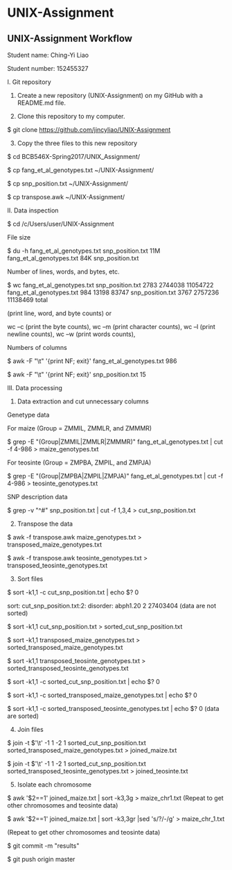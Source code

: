 # UNIX-Assignment
UNIX-Assignment Workflow
--------------------------------------


Student name: Ching-Yi Liao

Student number: 152455327


I.	Git repository

1.	Create a new repository (UNIX-Assignment) on my GitHub with a README.md file.

2.	Clone this repository to my computer.

$ git clone https://github.com/jincyliao/UNIX-Assignment

3.	Copy the three files to this new repository

$ cd BCB546X-Spring2017/UNIX_Assignment/

$ cp fang_et_al_genotypes.txt ~/UNIX-Assignment/

$ cp snp_position.txt ~/UNIX-Assignment/

$ cp transpose.awk ~/UNIX-Assignment/


II.	Data inspection

$ cd /c/Users/user/UNIX-Assignment


File size

$ du -h fang_et_al_genotypes.txt snp_position.txt
11M     fang_et_al_genotypes.txt
84K     snp_position.txt


Number of lines, words, and bytes, etc.

$ wc fang_et_al_genotypes.txt snp_position.txt
    2783  2744038 11054722 fang_et_al_genotypes.txt
     984    13198    83747 snp_position.txt
    3767  2757236 11138469 total

(print line, word, and byte counts) or


wc –c (print the byte counts), wc –m (print character counts), wc –l (print newline counts), wc –w (print words counts),


Numbers of columns

$ awk -F "\t" '{print NF; exit}' fang_et_al_genotypes.txt
986

$ awk -F "\t" '{print NF; exit}' snp_position.txt
15

III.	Data processing

1.	Data extraction and cut unnecessary columns

Genetype data

For maize (Group = ZMMIL, ZMMLR, and ZMMMR)

$ grep -E "(Group|ZMMIL|ZMMLR|ZMMMR)" fang_et_al_genotypes.txt | cut -f 4-986 > maize_genotypes.txt


For teosinte (Group = ZMPBA, ZMPIL, and ZMPJA)

$ grep -E "(Group|ZMPBA|ZMPIL|ZMPJA)" fang_et_al_genotypes.txt | cut -f 4-986 > teosinte_genotypes.txt


SNP description data

$ grep -v "^#" snp_position.txt | cut -f 1,3,4 > cut_snp_position.txt

2.	Transpose the data

$ awk -f transpose.awk maize_genotypes.txt > transposed_maize_genotypes.txt

$ awk -f transpose.awk teosinte_genotypes.txt > transposed_teosinte_genotypes.txt

3.	Sort files

$ sort -k1,1 -c cut_snp_position.txt | echo $?
0

sort: cut_snp_position.txt:2: disorder: abph1.20        2       27403404
(data are not sorted)


$ sort -k1,1 cut_snp_position.txt > sorted_cut_snp_position.txt

$ sort -k1,1 transposed_maize_genotypes.txt > sorted_transposed_maize_genotypes.txt

$ sort -k1,1 transposed_teosinte_genotypes.txt > sorted_transposed_teosinte_genotypes.txt


$ sort -k1,1 -c sorted_cut_snp_position.txt | echo $?
0

$ sort -k1,1 -c sorted_transposed_maize_genotypes.txt | echo $?
0

$ sort -k1,1 -c sorted_transposed_teosinte_genotypes.txt | echo $?
0
(data are sorted)

4.	Join files

$ join -t $'\t' -1 1 -2 1 sorted_cut_snp_position.txt sorted_transposed_maize_genotypes.txt > joined_maize.txt    

$ join -t $'\t' -1 1 -2 1 sorted_cut_snp_position.txt sorted_transposed_teosinte_genotypes.txt > joined_teosinte.txt

5.	Isolate each chromosome 

$ awk '$2==1' joined_maize.txt | sort -k3,3g > maize_chr1.txt
(Repeat to get other chromosomes and teosinte data)


$ awk '$2==1' joined_maize.txt | sort -k3,3gr |sed 's/?/-/g' > maize_chr_1.txt

(Repeat to get other chromosomes and teosinte data)


$ git commit -m "results"

$ git push origin master

